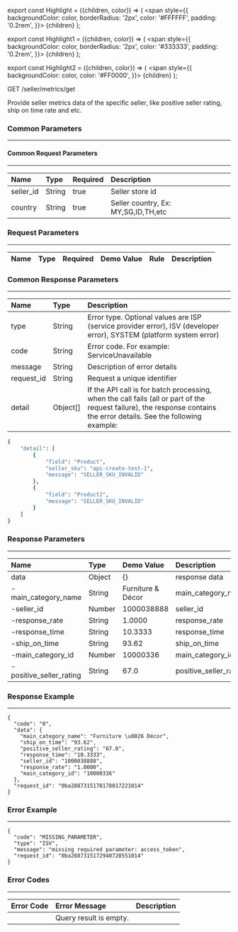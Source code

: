 export const Highlight = ({children, color}) => (
<span
style={{
      backgroundColor: color,
      borderRadius: '2px',
      color: '#FFFFFF',
      padding: '0.2rem',
    }}>
{children}
</span>
);

export const Highlight1 = ({children, color}) => (
<span
style={{
      backgroundColor: color,
      borderRadius: '2px',
      color: '#333333',
      padding: '0.2rem',
    }}>
{children}
</span>
);

export const Highlight2 = ({children, color}) => (
<span
style={{
      backgroundColor: color,
      color: '#FF0000',
    }}>
{children}
</span>
);

<Highlight color="#00A854">GET</Highlight> <Highlight1 color="#EEEEEE">/seller/metrics/get</Highlight1>

Provide seller metrics data of the specific seller, like positive seller rating, ship on time rate and etc.

### Common Parameters

---
#### Common Request Parameters

---

| Name      | Type   | Required                      | Description                         |
| :-------- | :----- | :---------------------------- | :---------------------------------- |
| seller_id | String | <Highlight2>true</Highlight2> | Seller store id                     |
| country   | String | <Highlight2>true</Highlight2> | Seller country, Ex: MY,SG,ID,TH,etc |

### Request Parameters

---

| Name | Type | Required | Demo Value | Rule | Description |
| :--- | :--- | :------- | :--------- | :--- | :---------- |

### Common Response Parameters

---

| Name       | Type     | Description                                                                                                                                                            |
| :--------- | :------- | :--------------------------------------------------------------------------------------------------------------------------------------------------------------------- |
| type       | String   | Error type. Optional values ​​are ISP (service provider error), ISV (developer error), SYSTEM (platform system error)                                                  |
| code       | String   | Error code. For example: ServiceUnavailable                                                                                                                            |
| message    | String   | Description of error details                                                                                                                                           |
| request_id | String   | Request a unique identifier                                                                                                                                            |
| detail     | Object[] | If the API call is for batch processing, when the call fails (all or part of the request failure), the response contains the error details. See the following example: |

```bash
{
    "detail": [
        {
            "field": "Product",
            "seller_sku": "api-create-test-1",
            "message": "SELLER_SKU_INVALID"
        },
        {
            "field": "Product2",
            "message": "SELLER_SKU_INVALID"
        }
    ]
}
```

### Response Parameters

---

| Name                    | Type   | Demo Value        | Description            |
| :---------------------- | :----- | :---------------- | :--------------------- |
| data                    | Object | {}                | response data          |
| -main_category_name     | String | Furniture & Décor | main_category_name     |
| -seller_id              | Number | 1000038888        | seller_id              |
| -response_rate          | String | 1.0000            | response_rate          |
| -response_time          | String | 10.3333           | response_time          |
| -ship_on_time           | String | 93.62             | ship_on_time           |
| -main_category_id       | Number | 10000336          | main_category_id       |
| -positive_seller_rating | String | 67.0              | positive_seller_rating |

### Response Example

---

```
{
  "code": "0",
  "data": {
    "main_category_name": "Furniture \u0026 Décor",
    "ship_on_time": "93.62",
    "positive_seller_rating": "67.0",
    "response_time": "10.3333",
    "seller_id": "1000038888",
    "response_rate": "1.0000",
    "main_category_id": "10000336"
  },
  "request_id": "0ba2887315178178017221014"
}
```

### Error Example

---

```
{
  "code": "MISSING_PARAMETER",
  "type": "ISV",
  "message": "missing required parameter: access_token",
  "request_id": "0ba2887315172940728551014"
}
```

### Error Codes

---

| Error Code | Error Message          | Description |
| :--------- | :--------------------- | :---------- |
|            | Query result is empty. |             |
